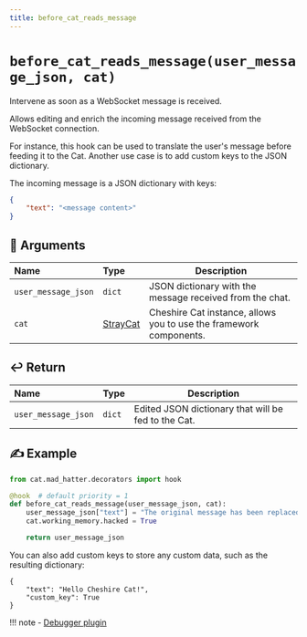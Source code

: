 ```yaml
---
title: before_cat_reads_message
---
```


# `before_cat_reads_message(user_message_json, cat)`

Intervene as soon as a WebSocket message is received.

Allows editing and enrich the incoming message received from the WebSocket connection.

For instance, this hook can be used to translate the user's message before feeding it to the Cat.
Another use case is to add custom keys to the JSON dictionary.

The incoming message is a JSON dictionary with keys:
```json
{
    "text": "<message content>"
}
```

## &#x1F4C4; Arguments

| Name                | Type                                                                    | Description                                                        |
|:--------------------|:------------------------------------------------------------------------|--------------------------------------------------------------------|
| `user_message_json` | `dict`                                                                  | JSON dictionary with the message received from the chat.           |
| `cat`               | [StrayCat](../../../framework/cat-components/cheshire_cat/stray_cat.md) | Cheshire Cat instance, allows you to use the framework components. |

## &#x21A9;&#xFE0F; Return

| Name                | Type   | Description                                         |
|:--------------------|:-------|-----------------------------------------------------|
| `user_message_json` | `dict` | Edited JSON dictionary that will be fed to the Cat. |

## &#x270D; Example

```python
from cat.mad_hatter.decorators import hook

@hook  # default priority = 1 
def before_cat_reads_message(user_message_json, cat):
    user_message_json["text"] = "The original message has been replaced"
    cat.working_memory.hacked = True

    return user_message_json
```

You can also add custom keys to store any custom data, such as the resulting dictionary:
```
{
    "text": "Hello Cheshire Cat!",
    "custom_key": True
}
```

!!! note
    - [Debugger plugin](https://github.com/sambarza/cc-vscode-debugpy)
